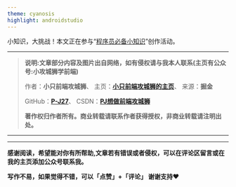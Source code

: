 ```yaml
---
theme: cyanosis
highlight: androidstudio
---
```


小知识，大挑战！本文正在参与“[程序员必备小知识](https://juejin.cn/post/7008476801634680869 "https://juejin.cn/post/7008476801634680869")”创作活动。

--------

>**说明:文章部分内容及图片出自网络，如有侵权请与我本人联系(主页有公众号:小攻城狮学前端)**
>
>作者：**小只前端攻城狮**、
>主页：**[小只前端攻城狮的主页](https://juejin.cn/user/3747558609661213)**、
>来源：**掘金**
>
>GitHub：**[P-J27](https://github.com/P-J27)**、
>CSDN：**[PJ想做前端攻城狮](https://blog.csdn.net/weixin_43745075)**
>
>**著作权归作者所有。商业转载请联系作者获得授权，非商业转载请注明出处。**

----





-----

**感谢阅读，希望能对你有所帮助,文章若有错误或者侵权，可以在评论区留言或在我的主页添加公众号联系我。**

**写作不易，如果觉得不错，可以「点赞」+「评论」 谢谢支持❤**



